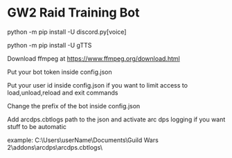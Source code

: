 # GW2 Raid Training Bot
python -m pip install -U discord.py[voice]

python -m pip install -U gTTS

Download ffmpeg at https://www.ffmpeg.org/download.html

Put your bot token inside config.json

Put your user id inside config.json if you want to limit access to load,unload,reload and exit commands

Change the prefix of the bot inside config.json

Add arcdps.cbtlogs path to the json and activate arc dps logging if you want stuff to be automatic

example: C:\Users\userName\Documents\Guild Wars 2\addons\arcdps\arcdps.cbtlogs\